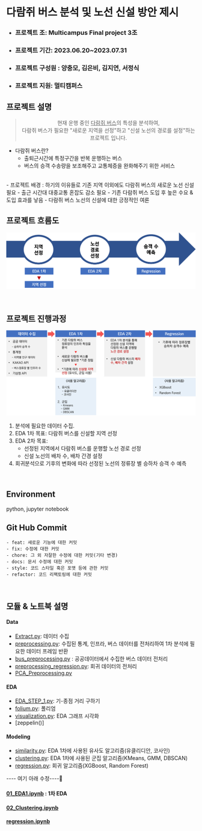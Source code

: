 
# 다람쥐 버스 분석 및 노선 신설 방안 제시
- ### 프로젝트 조: Multicampus Final project 3조
- ### 프로젝트 기간: 2023.06.20~2023.07.31
- ### 프로젝트 구성원 : 양충모, 김은비, 김지연, 서정식   
- ### 프로젝트 지원: 멀티캠퍼스

## 프로젝트 설명
> <center>현재 운행 중인 <u>다람쥐 버스</u>의 특성을 분석하여,</center>   
> <center>다람쥐 버스가 필요한 "새로운 지역을 선정"하고 "신설 노선의 경로를 설정"하는 프로젝트 입니다.</center>  


- 다람쥐 버스란?  
  - 출퇴근시간에 특정구간을 반복 운행하는 버스
  - 버스의 승객 수송량을 보조해주고 교통체증을 완화해주기 위한 서비스   
<br>
- 프로젝트 배경 : 하기의 이유들로 기존 지역 이외에도 다람쥐 버스의 새로운 노선 신설 필요       
  - 출근 시간대 대중교통 혼잡도 감소 필요
  - 기존 다람쥐 버스 도입 후 높은 수요 & 도입 효과를 낳음
  - 다람쥐 버스 노선의 신설에 대한 긍정적인 여론

 <br>

## 프로젝트 흐름도      
![Alt text](./src/img/흐름도1.png)   
  
<br>

## 프로젝트 진행과정
![Alt text](./src/img/흐름도2.png)    
1. 분석에 필요한 데이터 수집.  
2. EDA 1차 목표: 다람쥐 버스를 신설할 지역 선정
3. EDA 2차 목표: 
   - 선정된 지역에서 다람쥐 버스를 운행할 노선 경로 선정
   - 신설 노선의 배차 수, 배차 간경 설정
4.  회귀분석으로 기후의 변화에 따라 선정된 노선의 정류장 별 승하차 승객 수 예측
<br>

<!-- - 데이터 수집  
  다람쥐 버스 정류장의 시간별 승하차 승객수를 수집한다.       
- 기존 다람쥐 버스 분석     
  기존 다람쥐 버스 정류장의 인프라 특징이 어떤지 분석한다.      
- 다람쥐 버스 신설 지역 선정 
  분석한 내용을 토대로 다람쥐 버스가 필요한 지역을 선정한다.   
- 다람쥐 버스 노선 경로 설정    
  분석한 내용을 토대로 다람쥐 버스의 경로를 설정한다.
- 다람쥐 버스 배차 수와 배차 간격 설정      
  다람쥐 버스가 효율적으로 운행할 수 있도록 배차 수와 배차 간격을 설정한다.   -->

<!-- ## 데이터 출처 
- 공공데이터 
- 통계청 
- KAKAO API  -->


 ## Environment
 python, jupyter notebook
<br>

## Git Hub Commit 
```
- feat: 새로운 기능에 대한 커밋
- fix: 수정에 대한 커밋
- chore: 그 외 자잘한 수정에 대한 커밋(기타 변경)
- docs: 문서 수정에 대한 커밋
- style: 코드 스타일 혹은 포맷 등에 관한 커밋
- refactor: 코드 리팩토링에 대한 커밋
```
<br>


## 모듈 & 노트북 설명 
  #### Data

  - [Extract.py](https://github.com/Mulcam-Finalproject3/Resurrection_Of_Squirrel_Bus/blob/fa563f0241962d8eb74a49d7627080da30d6bca3/src/Data/Extract.py): 데이터 수집
  - [preprocessing.py](https://github.com/Mulcam-Finalproject3/Resurrection_Of_Squirrel_Bus/blob/fa563f0241962d8eb74a49d7627080da30d6bca3/src/Data/preprocessing.py): 수집된 통계, 인프라, 버스 데이터를 전처리하여 1차 분석에 필요한 데이터 프레임 반환
  - [bus_preprocessing.py](https://github.com/Mulcam-Finalproject3/Resurrection_Of_Squirrel_Bus/blob/fa563f0241962d8eb74a49d7627080da30d6bca3/src/Data/bus_preprocessing.py) : 공공데이터에서 수집한 버스 데이터 전처리
  - [preprocessing_regression.py](https://github.com/Mulcam-Finalproject3/Resurrection_Of_Squirrel_Bus/blob/fa563f0241962d8eb74a49d7627080da30d6bca3/src/Data/preprocessing_regression.py): 회귀 데이터의 전처리
- [PCA_Preprocessing.py]([src/Data/PCA_Preprocessing.ipynb](https://github.com/Mulcam-Finalproject3/Resurrection_Of_Squirrel_Bus/blob/fa563f0241962d8eb74a49d7627080da30d6bca3/src/Data/PCA_Preprocessing.ipynb))
#### EDA
- [EDA_STEP_1.py](https://github.com/Mulcam-Finalproject3/Resurrection_Of_Squirrel_Bus/blob/4fd26975cc1d171144e10818462ceb6fee42f912/src/EDA/EDA_STEP_1.py): 기-종점 거리 구하기
- [folium.py](https://github.com/Mulcam-Finalproject3/Resurrection_Of_Squirrel_Bus/blob/4fd26975cc1d171144e10818462ceb6fee42f912/src/EDA/folium.py): 폴리엄 
- [visualization.py](https://github.com/Mulcam-Finalproject3/Resurrection_Of_Squirrel_Bus/blob/4fd26975cc1d171144e10818462ceb6fee42f912/src/EDA/visualization.py): EDA 그래프 시각화
- [zeppelin()]
#### Modeling
- [similarity.py](https://github.com/Mulcam-Finalproject3/Resurrection_Of_Squirrel_Bus/blob/4fd26975cc1d171144e10818462ceb6fee42f912/src/Modeling/similarity.py): EDA 1차에 사용된 유사도 알고리즘(유클리디안, 코사인) 
- [clustering.py](https://github.com/Mulcam-Finalproject3/Resurrection_Of_Squirrel_Bus/blob/4fd26975cc1d171144e10818462ceb6fee42f912/src/Modeling/clustering.py): EDA 1차에 사용된 군집 알고리즘(KMeans, GMM, DBSCAN)
- [regression.py](https://github.com/Mulcam-Finalproject3/Resurrection_Of_Squirrel_Bus/blob/4fd26975cc1d171144e10818462ceb6fee42f912/src/Modeling/regression.py): 회귀 알고리즘(XGBoost, Random Forest)

---- 여기 아래 수정----🌟
#### [01_EDA1.ipynb](https://github.com/Mulcam-Finalproject3/Resurrection_Of_Squirrel_Bus/blob/4fd26975cc1d171144e10818462ceb6fee42f912/src/01_EDA1.ipynb) : 1차 EDA
#### [02_Clustering.ipynb]()
#### [regression.ipynb](https://github.com/Mulcam-Finalproject3/Resurrection_Of_Squirrel_Bus/blob/4fd26975cc1d171144e10818462ceb6fee42f912/src/regression.ipynb)
